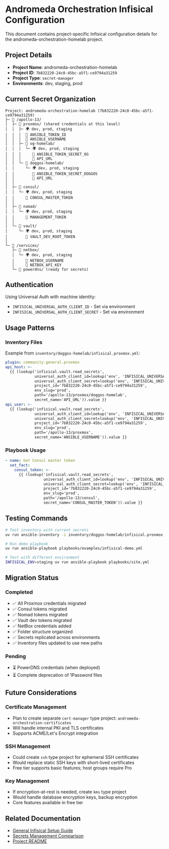 # Andromeda Orchestration Infisical Configuration

This document contains project-specific Infisical configuration details for the andromeda-orchestration-homelab project.

## Project Details

- **Project Name**: andromeda-orchestration-homelab
- **Project ID**: `7b832220-24c0-45bc-a5f1-ce9794a31259`
- **Project Type**: `secret-manager`
- **Environments**: dev, staging, prod

## Current Secret Organization

```plain
Project: andromeda-orchestration-homelab (7b832220-24c0-45bc-a5f1-ce9794a31259)
├─ 📁 /apollo-13/
│  ├─ 📂 proxmox/ (shared credentials at this level)
│  │  ├─ 🌍 dev, prod, staging
│  │  │  🔑 ANSIBLE_TOKEN_ID
│  │  │  🔑 ANSIBLE_USERNAME
│  │  ├─ 📂 og-homelab/
│  │  │  └─ 🌍 dev, prod, staging
│  │  │     🔑 ANSIBLE_TOKEN_SECRET_OG
│  │  │     🔑 API_URL
│  │  └─ 📂 doggos-homelab/
│  │     └─ 🌍 dev, prod, staging
│  │        🔑 ANSIBLE_TOKEN_SECRET_DOGGOS
│  │        🔑 API_URL
│  │
│  ├─ 📂 consul/
│  │  └─ 🌍 dev, prod, staging
│  │     🔑 CONSUL_MASTER_TOKEN
│  │
│  ├─ 📂 nomad/
│  │  └─ 🌍 dev, prod, staging
│  │     🔑 MANAGEMENT_TOKEN
│  │
│  └─ 📂 vault/
│     └─ 🌍 dev, prod, staging
│        🔑 VAULT_DEV_ROOT_TOKEN
│
└─ 📁 /services/
   ├─ 📂 netbox/
   │  └─ 🌍 dev, prod, staging
   │     🔑 NETBOX_USERNAME
   │     🔑 NETBOX_API_KEY
   └─ 📂 powerdns/ (ready for secrets)
```

## Authentication

Using Universal Auth with machine identity:
- `INFISICAL_UNIVERSAL_AUTH_CLIENT_ID` - Set via environment
- `INFISICAL_UNIVERSAL_AUTH_CLIENT_SECRET` - Set via environment

## Usage Patterns

### Inventory Files

Example from `inventory/doggos-homelab/infisical.proxmox.yml`:

```yaml
plugin: community.general.proxmox
api_host: >-
  {{ (lookup('infisical.vault.read_secrets',
             universal_auth_client_id=lookup('env', 'INFISICAL_UNIVERSAL_AUTH_CLIENT_ID'),
             universal_auth_client_secret=lookup('env', 'INFISICAL_UNIVERSAL_AUTH_CLIENT_SECRET'),
             project_id='7b832220-24c0-45bc-a5f1-ce9794a31259',
             env_slug='prod',
             path='/apollo-13/proxmox/doggos-homelab',
             secret_name='API_URL')).value }}
api_user: >-
  {{ (lookup('infisical.vault.read_secrets',
             universal_auth_client_id=lookup('env', 'INFISICAL_UNIVERSAL_AUTH_CLIENT_ID'),
             universal_auth_client_secret=lookup('env', 'INFISICAL_UNIVERSAL_AUTH_CLIENT_SECRET'),
             project_id='7b832220-24c0-45bc-a5f1-ce9794a31259',
             env_slug='prod',
             path='/apollo-13/proxmox',
             secret_name='ANSIBLE_USERNAME')).value }}
```

### Playbook Usage

```yaml
- name: Get Consul master token
  set_fact:
    consul_token: >-
      {{ (lookup('infisical.vault.read_secrets',
                 universal_auth_client_id=lookup('env', 'INFISICAL_UNIVERSAL_AUTH_CLIENT_ID'),
                 universal_auth_client_secret=lookup('env', 'INFISICAL_UNIVERSAL_AUTH_CLIENT_SECRET'),
                 project_id='7b832220-24c0-45bc-a5f1-ce9794a31259',
                 env_slug='prod',
                 path='/apollo-13/consul',
                 secret_name='CONSUL_MASTER_TOKEN')).value }}
```

## Testing Commands

```bash
# Test inventory with current secrets
uv run ansible-inventory -i inventory/doggos-homelab/infisical.proxmox.yml --list

# Run demo playbook
uv run ansible-playbook playbooks/examples/infisical-demo.yml

# Test with different environment
INFISICAL_ENV=staging uv run ansible-playbook playbooks/site.yml
```

## Migration Status

### Completed
- ✅ All Proxmox credentials migrated
- ✅ Consul tokens migrated
- ✅ Nomad tokens migrated
- ✅ Vault dev tokens migrated
- ✅ NetBox credentials added
- ✅ Folder structure organized
- ✅ Secrets replicated across environments
- ✅ Inventory files updated to use new paths

### Pending
- ⏳ PowerDNS credentials (when deployed)
- ⏳ Complete deprecation of 1Password files

## Future Considerations

### Certificate Management
- Plan to create separate `cert-manager` type project: `andromeda-orchestration-certificates`
- Will handle internal PKI and TLS certificates
- Supports ACME/Let's Encrypt integration

### SSH Management
- Could create `ssh` type project for ephemeral SSH certificates
- Would replace static SSH keys with short-lived certificates
- Free tier supports basic features; host groups require Pro

### Key Management
- If encryption-at-rest is needed, create `kms` type project
- Would handle database encryption keys, backup encryption
- Core features available in free tier

## Related Documentation

- [General Infisical Setup Guide](./infisical-setup.md)
- [Secrets Management Comparison](./comparison.md)
- [Project README](./README.md)
